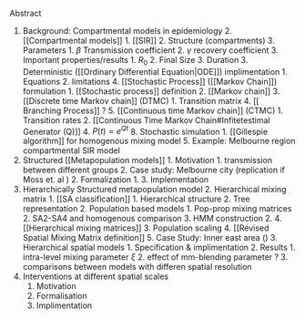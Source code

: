 Abstract
1. Background: Compartmental models in epidemiology
	2. [[Compartmental models]]
		1. [[SIR]]
		2. Structure (compartments)
		3. Parameters
			1. $\beta$ Transmission coefficient 
			2. $\gamma$ recovery coefficient
		3. Important properties/results
			1. $R_{0}$
			2. Final Size
			3. Duration
	3. Deterministic ([[Ordinary Differential Equation|ODE]]) implimentation
		1. Equations
		2. limitations
	4. [[Stochastic Process]] ([[Markov Chain]]) formulation
		1. [[Stochastic process]] definition
		2. [[Markov chain]]
		3. [[Discrete time Markov chain]] (DTMC)
			1. Transition matrix
		4. [[ Branching Process]] ?
		5. [[Continuous time Markov chain]] (CTMC)
			1. Transition rates
			2. [[Continuous Time Markov Chain#Infitetestimal Generator (Q)]]
			4. $P(t) = e^{Qt}$
		8. Stochastic simulation
			1. [[Gillespie algorithm]] for homogenous mixing model
	5. Example: Melbourne region compartmental SIR model
2. Structured [[Metapopulation models]]
		1. Motivation
			1. transmission between different groups
			2. Case study: Melbourne city (replication if Moss et. al )
		2. Formalization
			1. 
		3. Implementation
3. Hierarchically Structured metapopulation model
	2. Hierarchical mixing matrix
		1.  [[SA classification]]
			1. Hierarchical structure 
			2. Tree representation
		2. Population based models
			1. Pop-prop mixing matrices
			2. SA2-SA4 and homogenous comparison
		3. HMM construction
			2. 4. [[Hierarchical mixing matrices]]
			3. Population scaling
			4. [[Revised Spatial Mixing Matrix definition]]
			5. Case Study: Inner east area ()
	3. Hierarchical spatial models
		1. Specification & implimentation
		2. Results
			1. intra-level mixing parameter $\xi$
			2. effect of mm-blending parameter ?
			3. comparisons between models with differen spatial resolution
4. Interventions at different spatial scales
	1. Motivation
	2. Formalisation
	3. Implimentation
	